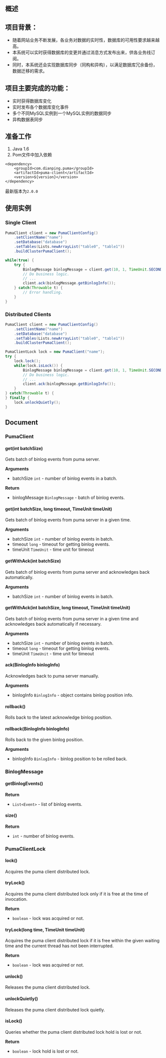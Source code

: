 概述
--------

## 项目背景：

*  随着网站业务不断发展，各业务对数据的实时性，数据库的可用性要求越来越高。
*  本系统可以实时获得数据库的变更并通过消息方式发布出来，供各业务线订阅。
*  同时，本系统还会实现数据库同步（同构和异构），以满足数据库冗余备份，数据迁移的需求。

## 项目主要完成的功能：

*  实时获得数据库变化
*  实时发布各个数据库变化事件
*  多个不同MySQL实例到一个MySQL实例的数据同步
*  异构数据表同步

## 准备工作
1. Java 1.6
2. Pom文件中加入依赖

```
<dependency>
    <groupId>com.dianping.puma</groupId>
    <artifactId>puma-client</artifactId>
    <version>${version}</version>
</dependency>
```

最新版本为`2.0.0`

## 使用实例

### Single Client
```java
PumaClient client = new PumaClientConfig()
	.setClientName("name")
	.setDatabase("database")
	.setTables(Lists.newArrayList("table0", "table1"))
	.buildClusterPumaClient();

while(true) {
	try {
		BinlogMessage binlogMessage = client.get(10, 1, TimeUnit.SECOND);
		// Do business logic.
		// ...
		client.ack(binlogMessage.getBinlogInfo());
	} catch(Throwable t) {
		// Error handling.
	}
}
```

### Distributed Clients
```java
PumaClient client = new PumaClientConfig()
	.setClientName("name")
	.setDatabase("database")
	.setTables(Lists.newArrayList("table0", "table1"))
	.buildClusterPumaClient();

PumaClientLock lock = new PumaClient("name");
try {
	lock.lock();
	while(lock.isLock()) {
		BinlogMessage binlogMessage = client.get(10, 1, TimeUnit.SECOND);
        // Do business logic.
        // ...
        client.ack(binlogMessage.getBinlogInfo());
	}
} catch(Throwable t) {
} finally {
	lock.unlockQuietly();
}
```

## Document

### PumaClient

#### get(int batchSize)

Gets batch of binlog events from puma server.

**Arguments**

* batchSize `int` - number of binlog events in a batch.

**Return**

* binlogMessage `BinlogMessage` - batch of binlog events.

#### get(int batchSize, long timeout, TimeUnit timeUnit)

Gets batch of binlog events from puma server in a given time.

**Arguments**

* batchSize `int` - number of binlog events in batch.
* timeout `long` - timeout for getting binlog events.
* timeUnit `TimeUnit` - time unit for timeout

#### getWithAck(int batchSize)

Gets batch of binlog events from puma server and acknowledges back automatically.

**Arguments**

* batchSize `int` - number of binlog events in batch.

#### getWithAck(int batchSize, long timeout, TimeUnit timeUnit)

Gets batch of binlog events from puma server in a given time and acknowledges back automatically if necessary.

**Arguments**

* batchSize `int` - number of binlog events in batch.
* timeout `long` - timeout for getting binlog events.
* timeUnit `TimeUnit` - time unit for timeout

#### ack(BinlogInfo binlogInfo)

Acknowledges back to puma server manually.

**Arguments**

* binlogInfo `BinlogInfo` - object contains binlog position info.

#### rollback()

Rolls back to the latest acknowledge binlog position.

#### rollback(BinlogInfo binlogInfo)

Rolls back to the given binlog position.

**Arguments**

* binlogInfo `BinlogInfo` - binlog position to be rolled back.


### BinlogMessage

#### getBinlogEvents()

**Return**

* `List<Event>` - list of binlog events.

#### size()

**Return**

* `int` - number of binlog events.


### PumaClientLock

#### lock()

Acquires the puma client distributed lock.

#### tryLock()

Acquires the puma client distributed lock only if it is free at the time of invocation.

**Return**

* `boolean` - lock was acquired or not.

#### tryLock(long time, TimeUnit timeUnit)

Acquires the puma client distributed lock if it is free within the given waiting time
and the current thread has not been interrupted.

**Return**

* `boolean` - lock was acquired or not.

#### unlock()

Releases the puma client distributed lock.

#### unlockQuietly()

Releases the puma client distributed lock quietly.

#### isLock()

Queries whether the puma client distributed lock hold is lost or not.

**Return**

* `boolean` - lock hold is lost or not.

